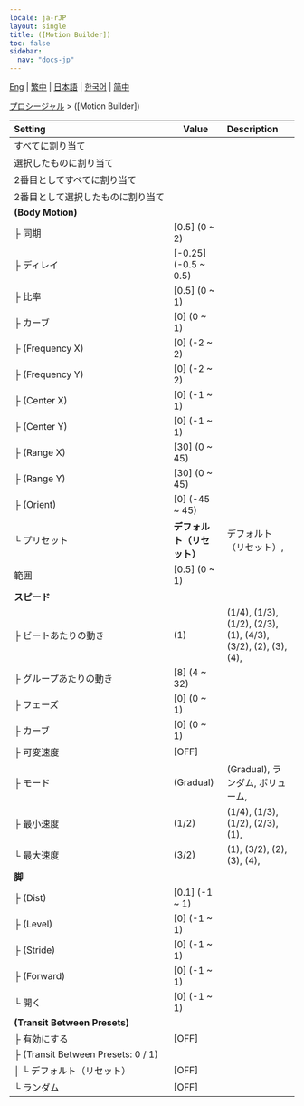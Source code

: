 ```yaml
---
locale: ja-rJP
layout: single
title: ([Motion Builder])
toc: false
sidebar:
  nav: "docs-jp"
---
```

[Eng](/dancexr/menu/2025.4/motion/motion_builder) | [繁中](/tw/dancexr/menu/2025.4/motion/motion_builder) | [日本語](/jp/dancexr/menu/2025.4/motion/motion_builder) | [한국어](/kr/dancexr/menu/2025.4/motion/motion_builder) | [简中](/zh/dancexr/menu/2025.4/motion/motion_builder)

[プロシージャル](../menu#プロシージャル) > ([Motion Builder])



| Setting | Value | Description |
| :--- | --- | :--- |
|<nobr>すべてに割り当て</nobr>|| 
|<nobr>選択したものに割り当て</nobr>|| 
|<nobr>2番目としてすべてに割り当て</nobr>|| 
|<nobr>2番目として選択したものに割り当て</nobr>|| 
|<nobr><b>(Body Motion)</b></nobr>| | 
|<nobr>├&nbsp;同期</nobr>| [0.5] (0 ~ 2) | 
|<nobr>├&nbsp;ディレイ</nobr>| [-0.25] (-0.5 ~ 0.5) | 
|<nobr>├&nbsp;比率</nobr>| [0.5] (0 ~ 1) | 
|<nobr>├&nbsp;カーブ</nobr>| [0] (0 ~ 1) | 
|<nobr>├&nbsp;(Frequency X)</nobr>| [0] (-2 ~ 2) | 
|<nobr>├&nbsp;(Frequency Y)</nobr>| [0] (-2 ~ 2) | 
|<nobr>├&nbsp;(Center X)</nobr>| [0] (-1 ~ 1) | 
|<nobr>├&nbsp;(Center Y)</nobr>| [0] (-1 ~ 1) | 
|<nobr>├&nbsp;(Range X)</nobr>| [30] (0 ~ 45) | 
|<nobr>├&nbsp;(Range Y)</nobr>| [30] (0 ~ 45) | 
|<nobr>├&nbsp;(Orient)</nobr>| [0] (-45 ~ 45) | 
|<nobr>└&nbsp;プリセット</nobr>| **デフォルト（リセット）** | デフォルト（リセット）,  |
|<nobr>範囲</nobr>| [0.5] (0 ~ 1) | 
|<nobr><b>スピード</b></nobr>| | 
|<nobr>├&nbsp;ビートあたりの動き</nobr>| (1) | (1/4), (1/3), (1/2), (2/3), (1), (4/3), (3/2), (2), (3), (4), 
|<nobr>├&nbsp;グループあたりの動き</nobr>| [8] (4 ~ 32) | 
|<nobr>├&nbsp;フェーズ</nobr>| [0] (0 ~ 1) | 
|<nobr>├&nbsp;カーブ</nobr>| [0] (0 ~ 1) | 
|<nobr>├&nbsp;可変速度</nobr>| [OFF] | 
|<nobr>├&nbsp;モード</nobr>| (Gradual) | (Gradual), ランダム, ボリューム, 
|<nobr>├&nbsp;最小速度</nobr>| (1/2) | (1/4), (1/3), (1/2), (2/3), (1), 
|<nobr>└&nbsp;最大速度</nobr>| (3/2) | (1), (3/2), (2), (3), (4), 
|<nobr><b>脚</b></nobr>| | 
|<nobr>├&nbsp;(Dist)</nobr>| [0.1] (-1 ~ 1) | 
|<nobr>├&nbsp;(Level)</nobr>| [0] (-1 ~ 1) | 
|<nobr>├&nbsp;(Stride)</nobr>| [0] (-1 ~ 1) | 
|<nobr>├&nbsp;(Forward)</nobr>| [0] (-1 ~ 1) | 
|<nobr>└&nbsp;開く</nobr>| [0] (-1 ~ 1) | 
|<nobr><b>(Transit Between Presets)</b></nobr>| | 
|<nobr>├&nbsp;有効にする</nobr>| [OFF] | 
|<nobr>├&nbsp;(Transit Between Presets: 0 / 1)</nobr>|| 
|<nobr>│&nbsp;└&nbsp;デフォルト（リセット）</nobr>| [OFF] | 
|<nobr>└&nbsp;ランダム</nobr>| [OFF] | 
